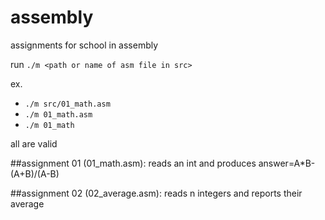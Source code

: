 # assembly
assignments for school in assembly

run `./m <path or name of asm file in src>`

ex. 
+ `./m src/01_math.asm`
+ `./m 01_math.asm`
+ `./m 01_math`

all are valid

##assignment 01 (01_math.asm):
reads an int and
produces
answer=A*B-(A+B)/(A-B)

##assignment 02 (02_average.asm):
reads n integers and reports their average

